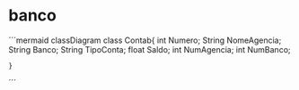 # banco

    
   ´´´mermaid
    classDiagram
    class Contab{
        int Numero;
        String NomeAgencia;
        String Banco;
        String TipoConta;
        float Saldo;
        int NumAgencia;
        int NumBanco;
        
    }
   ´´´
